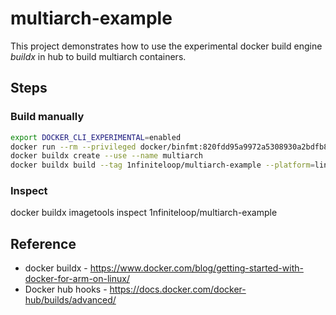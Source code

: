# multiarch-example

This project demonstrates how to use the experimental docker build engine
*buildx* in hub to build multiarch containers.

## Steps

### Build manually

```bash
export DOCKER_CLI_EXPERIMENTAL=enabled
docker run --rm --privileged docker/binfmt:820fdd95a9972a5308930a2bdfb8573dd4447ad3
docker buildx create --use --name multiarch
docker buildx build --tag 1nfiniteloop/multiarch-example --platform=linux/arm,linux/arm64,linux/amd64 .
```

### Inspect

docker buildx imagetools inspect 1nfiniteloop/multiarch-example

## Reference

* docker buildx - <https://www.docker.com/blog/getting-started-with-docker-for-arm-on-linux/>
* Docker hub hooks - <https://docs.docker.com/docker-hub/builds/advanced/>
